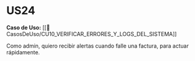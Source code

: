 # US24

**Caso de Uso:** [[📄 CasosDeUso/CU10_VERIFICAR_ERRORES_Y_LOGS_DEL_SISTEMA]]

Como admin, quiero recibir alertas cuando falle una factura, para actuar rápidamente.